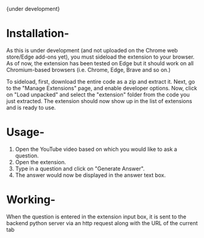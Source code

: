 {under development}

# Installation-

As this is under development (and not uploaded on the Chrome web store/Edge add-ons yet), you must sideload the extension to your browser. As of now, the extension has been tested on Edge but it should work on all Chromium-based browsers (i.e. Chrome, Edge, Brave and so on.)

To sideload, first, download the entire code as a zip and extract it. Next, go to the "Manage Extensions" page, and enable developer options. Now, click on "Load unpacked" and select the "extension" folder from the code you just extracted. The extension should now show up in the list of extensions and is ready to use.


# Usage-

1. Open the YouTube video based on which you would like to ask a question.
2. Open the extension.
3. Type in a question and click on "Generate Answer".
4. The answer would now be displayed in the answer text box.


# Working-

When the question is entered in the extension input box, it is sent to the backend python server via an http request along with the URL of the current tab
